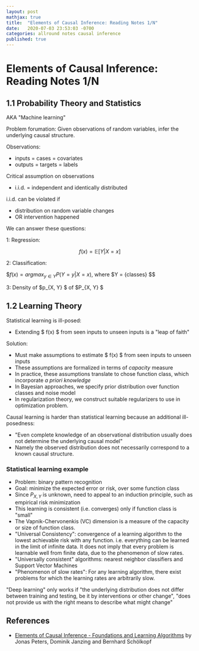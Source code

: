 ```yaml
---
layout: post
mathjax: true
title:  "Elements of Causal Inference: Reading Notes 1/N"
date:   2020-07-03 23:53:03 -0700
categories: allround notes causal inference
published: true
---
```


# Elements of Causal Inference: Reading Notes 1/N

## 1.1 Probability Theory and Statistics

AKA "Machine learning"

Problem forumation: Given observations of random variables, infer the underlying causal structure.

Observations:
- inputs = cases = covariates
- outputs = targets = labels

Critical assumption on observations
- i.i.d. = independent and identically distributed

i.i.d. can be violated if
- distribution on random variable changes
- OR intervention happened

We can answer these questions:

1: Regression:

$$ f(x) = \mathbb{E}[Y | X = x] $$

2: Classification:

$$f(x) = argmax _{y \in Y} P(Y = y | X = x)$, where $Y = {classes} $$

3: Density of $p_{X, Y} $ of $P_{X, Y} $

## 1.2 Learning Theory

Statistical learning is ill-posed:
- Extending $ f(x) $  from seen inputs to unseen inputs is a "leap of faith"

Solution:
- Must make assumptions to estimate $ f(x) $ from seen inputs to unseen inputs
- These assumptions are formalized in terms of *capacity* measure
- In practice, these assumptions translate to chose function class, which incorporate *a priori knowledge*
- In Bayesian approaches, we specify prior distribution over function classes and noise model
- In regularization theory, we construct suitable regularizers to use in optimization problem.

Causal learning is harder than statistical learning because an additional ill-posedness:
- "Even complete knowledge of an observational distribution usually does not determine the underlying causal model"
- Namely the observed distribution does not necessarily correspond to a known causal structure.

### Statistical learning example

- Problem: binary pattern recognition
- Goal: minimize the expected error or risk, over some function class
- Since $P_{X, Y}$ is unknown, need to appeal to an induction principle, such as empirical risk minimization
- This learning is consistent (i.e. converges) only if function class is "small"
- The Vapnik-Chervonenkis (VC) dimension is a measure of the capacity or size of function class.
- "Universal Consistency": convergence of a learning algorithm to the lowest achievable risk with any function. i.e. everything can be learned in the limit of infinite data. It does not imply that every problem is learnable well from finite data, due to the phenomenon of slow rates.
- "Universally consistent" algorithms: nearest neighbor classifiers and Support Vector Machines
- "Phenomenon of slow rates": For any learning algorithm, there exist problems for which the learning rates are arbitrarily slow.

"Deep learning" only works if "the underlying distribution does not differ between training and testing, be it by interventions or other change", "does not provide us with the right means to describe what might change"

## References

- [Elements of Causal Inference - Foundations and Learning Algorithms](https://mitpress.mit.edu/books/elements-causal-inference) by Jonas Peters, Dominik Janzing and Bernhard Schölkopf
